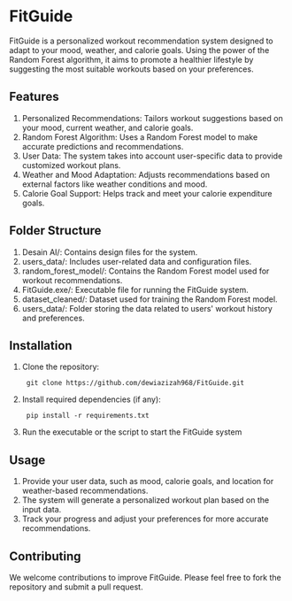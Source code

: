 # **FitGuide**

FitGuide is a personalized workout recommendation system designed to adapt to your mood, weather, and calorie goals. Using the power of the Random Forest algorithm, it aims to promote a healthier lifestyle by suggesting the most suitable workouts based on your preferences.


## **Features**

1. Personalized Recommendations: Tailors workout suggestions based on your mood, current weather, and calorie goals.
2. Random Forest Algorithm: Uses a Random Forest model to make accurate predictions and recommendations.
3. User Data: The system takes into account user-specific data to provide customized workout plans.
4. Weather and Mood Adaptation: Adjusts recommendations based on external factors like weather conditions and mood.
5. Calorie Goal Support: Helps track and meet your calorie expenditure goals.


## **Folder Structure**

1. Desain AI/: Contains design files for the system.
2. users_data/: Includes user-related data and configuration files.
3. random_forest_model/: Contains the Random Forest model used for workout recommendations.
4. FitGuide.exe/: Executable file for running the FitGuide system.
5. dataset_cleaned/: Dataset used for training the Random Forest model.
6. users_data/: Folder storing the data related to users' workout history and preferences.


## **Installation**

1. Clone the repository:

        git clone https://github.com/dewiazizah968/FitGuide.git

3. Install required dependencies (if any):

        pip install -r requirements.txt

4. Run the executable or the script to start the FitGuide system


## **Usage**

1. Provide your user data, such as mood, calorie goals, and location for weather-based recommendations.
2. The system will generate a personalized workout plan based on the input data.
3. Track your progress and adjust your preferences for more accurate recommendations.


## **Contributing**
We welcome contributions to improve FitGuide. Please feel free to fork the repository and submit a pull request.
